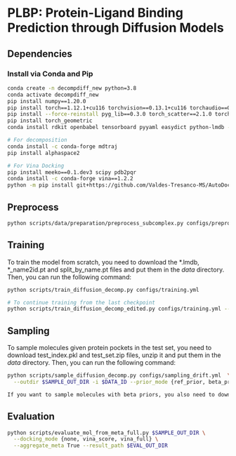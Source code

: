 # PLBP: Protein-Ligand Binding Prediction through Diffusion Models

## Dependencies
### Install via Conda and Pip
```bash
conda create -n decompdiff_new python=3.8
conda activate decompdiff_new
pip install numpy==1.20.0
pip install torch==1.12.1+cu116 torchvision==0.13.1+cu116 torchaudio==0.12.1 --extra-index-url https://download.pytorch.org/whl/cu116
pip install --force-reinstall pyg_lib==0.3.0 torch_scatter==2.1.0 torch_sparse==0.6.16 torch_cluster==1.6.0 torch_spline_conv==1.2.1 -f https://data.pyg.org/whl/torch-1.12.1+cu116.html
pip install torch_geometric
conda install rdkit openbabel tensorboard pyyaml easydict python-lmdb -c conda-forge

# For decomposition
conda install -c conda-forge mdtraj
pip install alphaspace2

# For Vina Docking
pip install meeko==0.1.dev3 scipy pdb2pqr 
conda install -c conda-forge vina==1.2.2
python -m pip install git+https://github.com/Valdes-Tresanco-MS/AutoDockTools_py3
```

## Preprocess 
```bash
python scripts/data/preparation/preprocess_subcomplex.py configs/preprocessing/crossdocked.yml
```

## Training
To train the model from scratch, you need to download the *.lmdb, *_name2id.pt and split_by_name.pt files and put them in the _data_ directory. Then, you can run the following command:
```bash
python scripts/train_diffusion_decomp.py configs/training.yml

# To continue training from the last checkpoint
python scripts/train_diffusion_decomp_edited.py configs/training.yml --ckpt_path #Last checkpoint path
```

## Sampling
To sample molecules given protein pockets in the test set, you need to download test_index.pkl and test_set.zip files, unzip it and put them in the _data_ directory. Then, you can run the following command:
```bash
python scripts/sample_diffusion_decomp.py configs/sampling_drift.yml  \
  --outdir $SAMPLE_OUT_DIR -i $DATA_ID --prior_mode {ref_prior, beta_prior}

If you want to sample molecules with beta priors, you also need to download files in this [directory](https://drive.google.com/drive/folders/1QOQOuDxdKkipYygZU9OIQUXqV9C28J5O?usp=share_link).
```

## Evaluation
```bash
python scripts/evaluate_mol_from_meta_full.py $SAMPLE_OUT_DIR \
  --docking_mode {none, vina_score, vina_full} \
  --aggregate_meta True --result_path $EVAL_OUT_DIR
```


